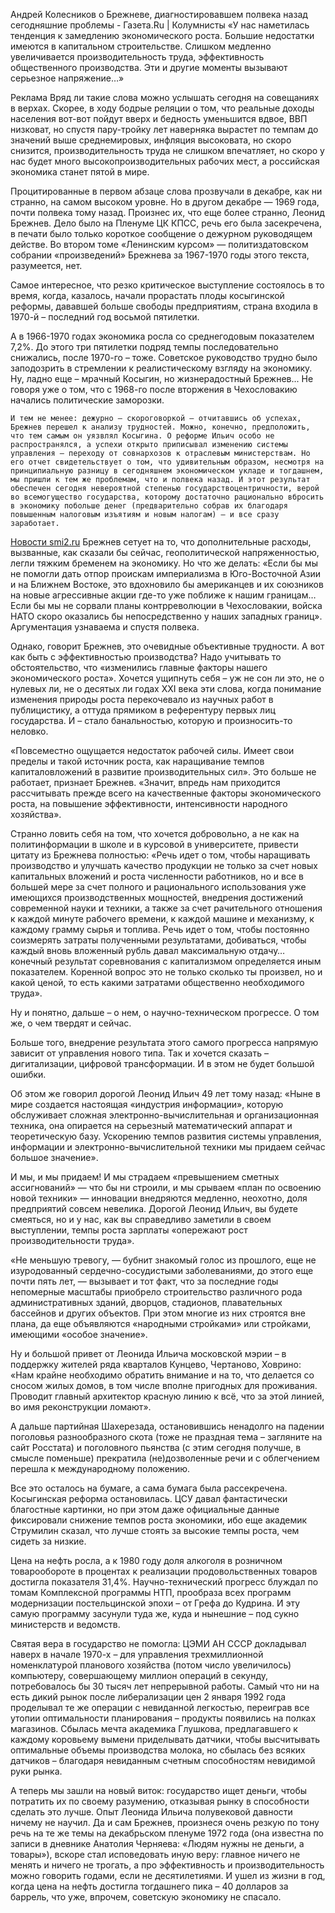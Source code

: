  Андрей Колесников о Брежневе, диагностировавшем полвека назад сегодняшние проблемы - Газета.Ru | Колумнисты  «У нас наметилась тенденция к замедлению экономического роста. Большие недостатки имеются в капитальном строительстве. Слишком медленно увеличивается производительность труда, эффективность общественного производства. Эти и другие моменты вызывают серьезное напряжение…»

  Реклама      Вряд ли такие слова можно услышать сегодня на совещаниях в верхах. Скорее, в ходу бодрые реляции о том, что реальные доходы населения вот-вот пойдут вверх и бедность уменьшится вдвое, ВВП низковат, но спустя пару-тройку лет наверняка вырастет по темпам до значений выше среднемировых, инфляция высоковата, но скоро снизится, производительность труда не слишком впечатляет, но скоро у нас будет много высокопроизводительных рабочих мест, а российская экономика станет пятой в мире.

 Процитированные в первом абзаце слова прозвучали в декабре, как ни странно, на самом высоком уровне. Но в другом декабре — 1969 года, почти полвека тому назад. Произнес их, что еще более странно, Леонид Брежнев. Дело было на Пленуме ЦК КПСС, речь его была засекречена, в печати было только короткое сообщение о дежурном руководящем действе. Во втором томе «Ленинским курсом» — политиздатовском собрании «произведений» Брежнева за 1967-1970 годы этого текста, разумеется, нет.

 Самое интересное, что резко критическое выступление состоялось в то время, когда, казалось, начали прорастать плоды косыгинской реформы, дававшей больше свободы предприятиям, страна входила в 1970-й – последний год восьмой пятилетки. 

 А в 1966-1970 годах экономика росла со среднегодовым показателем 7,2%. До этого три пятилетки подряд темпы последовательно снижались, после 1970-го – тоже. Советское руководство трудно было заподозрить в стремлении к реалистическому взгляду на экономику. Ну, ладно еще – мрачный Косыгин, но жизнерадостный Брежнев... Не говоря уже о том, что с 1968-го после вторжения в Чехословакию начались политические заморозки.

    И тем не менее: дежурно – скороговоркой – отчитавшись об успехах, Брежнев перешел к анализу трудностей. Можно, конечно, предположить, что тем самым он уязвлял Косыгина. О реформе Ильич особо не распространялся, а успехи открыто приписывал изменению системы управления – переходу от совнархозов к отраслевым министерствам. Но его отчет свидетельствует о том, что удивительным образом, несмотря на принципиальную разницу в сегодняшнем экономическом укладе и тогдашнем, мы пришли к тем же проблемам, что и полвека назад. И этот результат обеспечен сегодня невероятной степенью государствоцентричности, верой во всемогущество государства, которому достаточно рационально вбросить в экономику побольше денег (предварительно собрав их благодаря повышенным налоговым изъятиям и новым налогам) – и все сразу заработает.

  [Новости smi2.ru](http://smi2.ru/)  Брежнев сетует на то, что дополнительные расходы, вызванные, как сказали бы сейчас, геополитической напряженностью, легли тяжким бременем на экономику. Но что же делать: «Если бы мы не помогли дать отпор проискам империализма в Юго-Восточной Азии и на Ближнем Востоке, это вдохновило бы американцев и их союзников на новые агрессивные акции где-то уже поближе к нашим границам… Если бы мы не сорвали планы контрреволюции в Чехословакии, войска НАТО скоро оказались бы непосредственно у наших западных границ». Аргументация узнаваема и спустя полвека.

 Однако, говорит Брежнев, это очевидные объективные трудности. А вот как быть с эффективностью производства? Надо учитывать то обстоятельство, что «изменились главные факторы нашего экономического роста». Хочется ущипнуть себя – уж не сон ли это, не о нулевых ли, не о десятых ли годах XXI века эти слова, когда понимание изменения природы роста перекочевало из научных работ в публицистику, а оттуда прямиком в референтуру первых лиц государства. И – стало банальностью, которую и произносить-то неловко.

   «Повсеместно ощущается недостаток рабочей силы. Имеет свои пределы и такой источник роста, как наращивание темпов капиталовложений в развитие производительных сил». Это больше не работает, признает Брежнев. «Значит, впредь нам приходится рассчитывать прежде всего на качественные факторы экономического роста, на повышение эффективности, интенсивности народного хозяйства».

  Странно ловить себя на том, что хочется добровольно, а не как на политинформации в школе и в курсовой в университете, привести цитату из Брежнева полностью: «Речь идет о том, чтобы наращивать производство и улучшать качество продукции не только за счет новых капитальных вложений и роста численности работников, но и все в большей мере за счет полного и рационального использования уже имеющихся производственных мощностей, внедрения достижений современной науки и техники, а также за счет рачительного отношения к каждой минуте рабочего времени, к каждой машине и механизму, к каждому грамму сырья и топлива. Речь идет о том, чтобы постоянно соизмерять затраты полученными результатами, добиваться, чтобы каждый вновь вложенный рубль давал максимальную отдачу… конечный результат соревнования с капитализмом определяется иным показателем. Коренной вопрос это не только сколько ты произвел, но и какой ценой, то есть какими затратами общественно необходимого труда».

 Ну и понятно, дальше – о нем, о научно-техническом прогрессе. О том же, о чем твердят и сейчас.

 Больше того, внедрение результата этого самого прогресса напрямую зависит от управления нового типа. Так и хочется сказать – дигитализации, цифровой трансформации. И в этом не будет большой ошибки.

 Об этом же говорил дорогой Леонид Ильич 49 лет тому назад: «Ныне в мире создается настоящая «индустрия информации», которую обслуживает сложная электронно-вычислительная и организационная техника, она опирается на серьезный математический аппарат и теоретическую базу. Ускорению темпов развития системы управления, информации и электронно-вычислительной техники мы придаем сейчас большое значение».

 И мы, и мы придаем! И мы страдаем «превышением сметных ассигнований» — что бы ни строили, и мы срываем «план по освоению новой техники» — инновации внедряются медленно, неохотно, доля предприятий совсем невелика. Дорогой Леонид Ильич, вы будете смеяться, но и у нас, как вы справедливо заметили в своем выступлении, темпы роста зарплаты «опережают рост производительности труда».

 «Не меньшую тревогу, — бубнит знакомый голос из прошлого, еще не изуродованный сердечно-сосудистыми заболеваниями, до этого еще почти пять лет, — вызывает и тот факт, что за последние годы непомерные масштабы приобрело строительство различного рода административных зданий, дворцов, стадионов, плавательных бассейнов и других объектов. При этом многие из них строятся вне плана, да еще объявляются «народными стройками» или стройками, имеющими «особое значение».

 Ну и большой привет от Леонида Ильича московской мэрии – в поддержку жителей ряда кварталов Кунцево, Чертаново, Ховрино: «Нам крайне необходимо обратить внимание и на то, что делается со сносом жилых домов, в том числе вполне пригодных для проживания. Проводит главный архитектор красную линию к всё, что за этой линией, во имя реконструкции ломают».

 А дальше партийная Шахерезада, остановившись ненадолго на падении поголовья разнообразного скота (тоже не праздная тема – загляните на сайт Росстата) и поголовного пьянства (с этим сегодня получше, в смысле поменьше) прекратила (не)дозволенные речи и с облегчением перешла к международному положению.

 Все это осталось на бумаге, а сама бумага была рассекречена. Косыгинская реформа остановилась. ЦСУ давал фантастически благостные картинки, но при этом даже официальные данные фиксировали снижение темпов роста экономики, ибо еще академик Струмилин сказал, что лучше стоять за высокие темпы роста, чем сидеть за низкие.

 Цена на нефть росла, а к 1980 году доля алкоголя в розничном товарообороте в процентах к реализации продовольственных товаров достигла показателя 31,4%. Научно-технический прогресс блуждал по томам Комплексной программы НТП, прообраза всех программ модернизации постельцинской эпохи – от Грефа до Кудрина. И эту самую программу засунули туда же, куда и нынешние – под сукно министерств и ведомств.

 Святая вера в государство не помогла: ЦЭМИ АН СССР докладывал наверх в начале 1970-х – для управления трехмиллионной номенклатурой планового хозяйства (потом число увеличилось) компьютеру, совершающему миллион операций в секунду, потребовалось бы 30 тысяч лет непрерывной работы. Самый что ни на есть дикий рынок после либерализации цен 2 января 1992 года проделывал те же операции с невиданной легкостью, переиграв все утопии оптимальности планирования – продукты появились на полках магазинов. Сбылась мечта академика Глушкова, предлагавшего к каждому коровьему вымени приделывать датчики, чтобы высчитывать оптимальные объемы производства молока, но сбылась без всяких датчиков – благодаря невиданным счетным способностям невидимой руки рынка.

 А теперь мы зашли на новый виток: государство ищет деньги, чтобы потратить их по своему разумению, отказывая рынку в способности сделать это лучше. Опыт Леонида Ильича полувековой давности ничему не научил. Да и сам Брежнев, произнеся очень резкую по тону речь на те же темы на декабрьском пленуме 1972 года (она известна по записи в дневнике Анатолия Черняева: «Людям нужны не деньги, а товары»), вскоре стал исповедовать иную веру: главное ничего не менять и ничего не трогать, а про эффективность и производительность можно говорить годами, если не десятилетиями. И ушел из жизни в год, когда цена на нефть достигла тогдашнего пика – 40 долларов за баррель, что уже, впрочем, советскую экономику не спасало.

 